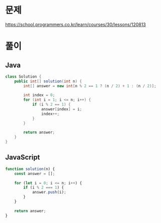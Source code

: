 # 문제
https://school.programmers.co.kr/learn/courses/30/lessons/120813

# 풀이
## Java
```java
class Solution {
    public int[] solution(int n) {
        int[] answer = new int[n % 2 == 1 ? (n / 2) + 1 : (n / 2)];
        
        int index = 0;
        for (int i = 1; i <= n; i++) {
            if (i % 2 == 1) {
                answer[index] = i;
                index++;
            }
        }
        
        return answer;
    }
}
```

## JavaScript
```javascript
function solution(n) {
    const answer = [];
    
    for (let i = 0; i <= n; i++) {
        if (i % 2 === 1) {
            answer.push(i);
        }
    }
    
    return answer;
}
```
